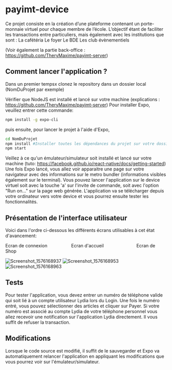 # payimt-device
Ce projet consiste en la création d’une plateforme contenant un porte-monnaie virtuel pour chaque membre de l’école. L’objectif étant de faciliter les transactions entre particuliers, mais également avec les institutions que sont :  La cafétéria Le foyer Le BDE Les club évènementiels

(Voir également la partie back-office : https://github.com/TheryMaxime/payimt-server)

## Comment lancer l'application ?

Dans un premier tempsx clonez le repository dans un dossier local (NomDuProjet par exemple)

Vérifier que NodeJS est installé et lancé sur votre machine (explications : https://github.com/TheryMaxime/payimt-server)
Pour installer Expo, veuillez entrer cette commande:

```bash
npm install -g expo-cli
```

puis ensuite, pour lancer le projet à l'aide d'Expo,

```bash
cd NomDuProjet
npm install #Installer toutes les dépendances du projet sur votre dossier local
npm start
```
Veillez à ce qu'un émulateur/simulateur soit installé et lancé sur votre machine (tuto: https://facebook.github.io/react-native/docs/getting-started)
Une fois Expo lancé, vous allez voir apparaitre une page sur votre navigateur avec des informations sur le metro bundler (informations visibles également sur le terminal).
Vous pouvez lancer l'application sur le device virtuel soit avec la touche 'a' sur l'invite de commande, soit avec l'option "Run on..." sur la page web générée.
L'application va se télécharger depuis votre ordinateur vers votre device et vous pourrez ensuite tester les fonctionnalités.

## Présentation de l'interface utilisateur

Voici dans l'ordre ci-dessous les différents écrans utilisables à cet état d'avancement:

Ecran de connexion&nbsp;&nbsp;&nbsp;&nbsp;&nbsp;&nbsp;&nbsp;&nbsp;&nbsp;&nbsp;&nbsp;&nbsp;&nbsp;&nbsp;&nbsp;&nbsp;&nbsp;&nbsp;&nbsp;Ecran d'accueil&nbsp;&nbsp;&nbsp;&nbsp;&nbsp;&nbsp;&nbsp;&nbsp;&nbsp;&nbsp;&nbsp;&nbsp;&nbsp;&nbsp;&nbsp;&nbsp;&nbsp;&nbsp;&nbsp;&nbsp;&nbsp;&nbsp;&nbsp;&nbsp;&nbsp;&nbsp;Ecran de Shop

![Screenshot_1576168937](https://user-images.githubusercontent.com/46679443/70732934-9fbb8800-1d09-11ea-922a-6aa75f704d91.png)
![Screenshot_1576168953](https://user-images.githubusercontent.com/46679443/70732940-a21de200-1d09-11ea-913b-07b5bb90b071.png)
![Screenshot_1576168963](https://user-images.githubusercontent.com/46679443/70732947-a4803c00-1d09-11ea-9083-6163f26b6778.png)

## Tests 

Pour tester l'application, vous devez entrer un numéro de téléphone valide qui soit lié à un compte utilisateur Lydia lors du Login. 
Une fois le numéro entré, vous pouvez sélectionner des articles et cliquer sur Payer. Si votre numéro est associé au compte Lydia de votre téléphone personnel vous allez recevoir une notification sur l'application Lydia directement. Il vous suffit de refuser la transaction.


## Modifications

Lorsque le code source est modifié, il suffit de le sauvegarder et Expo va automatiquement relancer l'application en appliquant les modifications que vous pourrez voir sur l'émulateur/simulateur.
